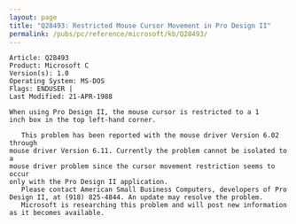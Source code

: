 ```yaml
---
layout: page
title: "Q28493: Restricted Mouse Cursor Movement in Pro Design II"
permalink: /pubs/pc/reference/microsoft/kb/Q28493/
---
```


	Article: Q28493
	Product: Microsoft C
	Version(s): 1.0
	Operating System: MS-DOS
	Flags: ENDUSER |
	Last Modified: 21-APR-1988
	
	When using Pro Design II, the mouse cursor is restricted to a 1
	inch box in the top left-hand corner.
	
	   This problem has been reported with the mouse driver Version 6.02 through
	mouse driver Version 6.11. Currently the problem cannot be isolated to a
	mouse driver problem since the cursor movement restriction seems to occur
	only with the Pro Design II application.
	   Please contact American Small Business Computers, developers of Pro
	Design II, at (918) 825-4844. An update may resolve the problem.
	   Microsoft is researching this problem and will post new information
	as it becomes available.
